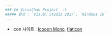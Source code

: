 ```yaml
---
### C# VirusChan Project  :)  
##### 환경 : `Visual Studio 2017`, `Windows 10`
---
```


- Icon 사이트 : [Icooon Mono](https://icooon-mono.com/), [flaticon](https://www.flaticon.com/)


